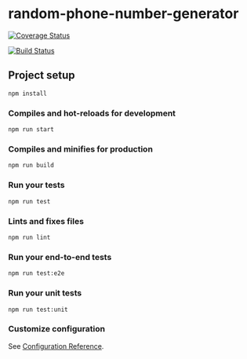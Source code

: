 # random-phone-number-generator
[![Coverage Status](https://coveralls.io/repos/github/LehruAngela/random-phone-number-generator/badge.svg?branch=number-generator)](https://coveralls.io/github/LehruAngela/random-phone-number-generator?branch=number-generator)

[![Build Status](https://travis-ci.org/LehruAngela/random-phone-number-generator.svg?branch=number-generator)](https://travis-ci.org/LehruAngela/random-phone-number-generator)

## Project setup
```
npm install
```

### Compiles and hot-reloads for development
```
npm run start
```

### Compiles and minifies for production
```
npm run build
```

### Run your tests
```
npm run test
```

### Lints and fixes files
```
npm run lint
```

### Run your end-to-end tests
```
npm run test:e2e
```

### Run your unit tests
```
npm run test:unit
```

### Customize configuration
See [Configuration Reference](https://cli.vuejs.org/config/).
